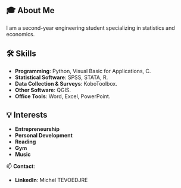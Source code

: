 ## 🎓 About Me
I am a second-year engineering student specializing in statistics and economics.

## 🛠️ Skills
- **Programming**: Python, Visual Basic for Applications, C.
- **Statistical Software**: SPSS, STATA, R.
- **Data Collection & Surveys**: KoboToolbox.
- **Other Software**: QGIS.
- **Office Tools**: Word, Excel, PowerPoint.

## 💡 Interests
- **Entrepreneurship**
- **Personal Development**
- **Reading**
- **Gym**
- **Music**

📫 **Contact**:
- **LinkedIn**: Michel TEVOEDJRE
